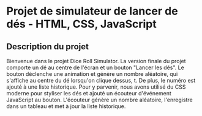 # Projet de simulateur de lancer de dés - HTML, CSS, JavaScript

## Description du projet
Bienvenue dans le projet Dice Roll Simulator. La version finale du projet comporte un dé au centre de l'écran et un bouton "Lancer les dés". Le bouton déclenche une animation et génère un nombre aléatoire, qui s'affiche au centre du dé lorsqu'on clique dessus, t. De plus, le numéro est ajouté à une liste historique. Pour y parvenir, nous avons utilisé du CSS moderne pour styliser les dés et ajouté un écouteur d'événement JavaScript au bouton. L'écouteur génère un nombre aléatoire, l'enregistre dans un tableau et met à jour la liste historique.